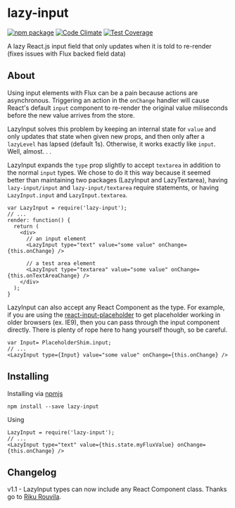# lazy-input

[![npm package](https://img.shields.io/npm/v/lazy-input.svg?style=flat)](https://www.npmjs.org/package/lazy-input) [![Code Climate](https://codeclimate.com/github/HurricaneJames/lazy-input/badges/gpa.svg)](https://codeclimate.com/github/HurricaneJames/lazy-input) [![Test Coverage](https://codeclimate.com/github/HurricaneJames/lazy-input/badges/coverage.svg)](https://codeclimate.com/github/HurricaneJames/lazy-input)

A lazy React.js input field that only updates when it is told to re-render (fixes issues with Flux backed field data)

About
-----
Using input elements with Flux can be a pain because actions are asynchronous. Triggering an action in the `onChange` handler will cause React's default `input` component to re-render the original value miliseconds before the new value arrives from the store.

LazyInput solves this problem by keeping an internal state for `value` and only updates that state when given new props, and then only after a `lazyLevel` has lapsed (default 1s). Otherwise, it works exactly like `input`. Well, almost. . .

LazyInput expands the `type` prop slightly to accept `textarea` in addition to the normal `input` types. We chose to do it this way because it seemed better than maintaining two packages (LazyInput and LazyTextarea), having `lazy-input/input` and `lazy-input/textarea` require statements, or having `LazyInput.input` and `LazyInput.textarea`.

    var LazyInput = require('lazy-input');
    // ...
    render: function() {
      return (
        <div>
          // an input element
          <LazyInput type="text" value="some value" onChange={this.onChange} />

          // a test area element
          <LazyInput type="textarea" value="some value" onChange={this.onTextAreaChange} />
        </div>
      );
    }

LazyInput can also accept any React Component as the type. For example, if you are using the [react-input-placeholder](https://github.com/enigma-io/react-input-placeholder) to get placeholder working in older browsers (ex. IE9), then you can pass through the input component directly. There is plenty of rope here to hang yourself though, so be careful.

    var Input= PlaceholderShim.input;
    // ...
    <LazyInput type={Input} value="some value" onChange={this.onChange} />

Installing
----------
Installing via [npmjs](https://www.npmjs.com/package/lazy-input)

    npm install --save lazy-input

Using

    LazyInput = require('lazy-input');
    // ...
    <LazyInput type="text" value={this.state.myFluxValue} onChange={this.onChange} />


Changelog
---------

v1.1 - LazyInput types can now include any React Component class. Thanks go to [Riku Rouvila](https://github.com/rikukissa).
